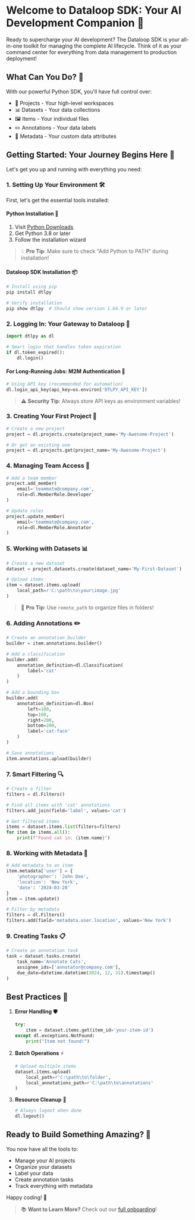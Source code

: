 # Welcome to Dataloop SDK: Your AI Development Companion 🚀

Ready to supercharge your AI development? The Dataloop SDK is your all-in-one toolkit for managing the complete AI lifecycle. Think of it as your command center for everything from data management to production deployment!

## What Can You Do? 🎯

With our powerful Python SDK, you'll have full control over:

- 📁 Projects - Your high-level workspaces
- 📊 Datasets - Your data collections
- 🖼️ Items - Your individual files
- ✏️ Annotations - Your data labels
- 📝 Metadata - Your custom data attributes

## Getting Started: Your Journey Begins Here 🌟

Let's get you up and running with everything you need:

### 1. Setting Up Your Environment 🛠️

First, let's get the essential tools installed:

#### Python Installation 🐍
1. Visit [Python Downloads](https://www.python.org/downloads/)
2. Get Python 3.8 or later
3. Follow the installation wizard

> 💡 **Pro Tip**: Make sure to check "Add Python to PATH" during installation!

#### Dataloop SDK Installation 📦

```bash
# Install using pip
pip install dtlpy

# Verify installation
pip show dtlpy  # Should show version 1.64.9 or later
```

### 2. Logging In: Your Gateway to Dataloop 🔑

```python
import dtlpy as dl

# Smart login that handles token expiration
if dl.token_expired():
    dl.login()
```

#### For Long-Running Jobs: M2M Authentication 🤖

```python
# Using API key (recommended for automation)
dl.login_api_key(api_key=os.environ['DTLPY_API_KEY'])
```

> ⚠️ **Security Tip**: Always store API keys as environment variables!

### 3. Creating Your First Project 🎨

```python
# Create a new project
project = dl.projects.create(project_name='My-Awesome-Project')

# Or get an existing one
project = dl.projects.get(project_name='My-Awesome-Project')
```

### 4. Managing Team Access 👥

```python
# Add a team member
project.add_member(
    email='teammate@company.com',
    role=dl.MemberRole.Developer
)

# Update roles
project.update_member(
    email='teammate@company.com',
    role=dl.MemberRole.Annotator
)
```

### 5. Working with Datasets 📊

```python
# Create a new dataset
dataset = project.datasets.create(dataset_name='My-First-Dataset')

# Upload items
item = dataset.items.upload(
    local_path=r'C:\path\to\your\image.jpg'
)
```

> 🎯 **Pro Tip**: Use `remote_path` to organize files in folders!

### 6. Adding Annotations ✏️

```python
# Create an annotation builder
builder = item.annotations.builder()

# Add a classification
builder.add(
    annotation_definition=dl.Classification(
        label='cat'
    )
)

# Add a bounding box
builder.add(
    annotation_definition=dl.Box(
        left=100,
        top=100,
        right=200,
        bottom=200,
        label='cat-face'
    )
)

# Save annotations
item.annotations.upload(builder)
```

### 7. Smart Filtering 🔍

```python
# Create a filter
filters = dl.Filters()

# Find all items with 'cat' annotations
filters.add_join(field='label', values='cat')

# Get filtered items
items = dataset.items.list(filters=filters)
for item in items.all():
    print(f"Found cat in: {item.name}")
```

### 8. Working with Metadata 📝

```python
# Add metadata to an item
item.metadata['user'] = {
    'photographer': 'John Doe',
    'location': 'New York',
    'date': '2024-03-20'
}
item = item.update()

# Filter by metadata
filters = dl.Filters()
filters.add(field='metadata.user.location', values='New York')
```

### 9. Creating Tasks 📋

```python
# Create an annotation task
task = dataset.tasks.create(
    task_name='Annotate Cats',
    assignee_ids=['annotator@company.com'],
    due_date=datetime.datetime(2024, 12, 31).timestamp()
)
```

## Best Practices 👑

1. **Error Handling** 🛡️
   ```python
   try:
       item = dataset.items.get(item_id='your-item-id')
   except dl.exceptions.NotFound:
       print("Item not found!")
   ```

2. **Batch Operations** ⚡
   ```python
   # Upload multiple items
   dataset.items.upload(
       local_path=r'C:\path\to\folder',
       local_annotations_path=r'C:\path\to\annotations'
   )
   ```

3. **Resource Cleanup** 🧹
   ```python
   # Always logout when done
   dl.logout()
   ```

## Ready to Build Something Amazing? 🚀

You now have all the tools to:
- Manage your AI projects
- Organize your datasets
- Label your data
- Create annotation tasks
- Track everything with metadata

Happy coding! 🎉

> 📚 **Want to Learn More?** Check out our [full onboarding](onboarding.md)!
